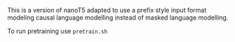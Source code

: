 This is a version of nanoT5 adapted to use a prefix style input format modeling causal language modelling instead of masked language modelling.

To run pretraining use `pretrain.sh`